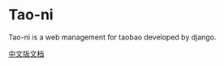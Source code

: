 # Tao-ni
Tao-ni is a web management for taobao developed by django.  
  
  
[中文版文档](https://github.com/LunacyZeus/Tao-ni/blob/master/README-cn.md)
